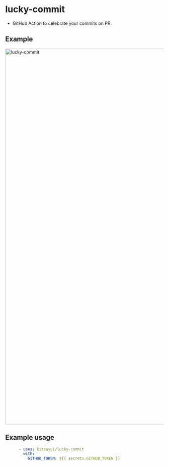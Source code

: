 # lucky-commit

- GitHub Action to celebrate your commits on PR.

## Example

<img width="1189" alt="lucky-commit" src="https://user-images.githubusercontent.com/2596972/199675141-e640c276-21d7-4ede-a1a6-1850b1bdc291.png">

## Example usage

```yaml
      - uses: kitsuyui/lucky-commit
        with:
          GITHUB_TOKEN: ${{ secrets.GITHUB_TOKEN }}
```
